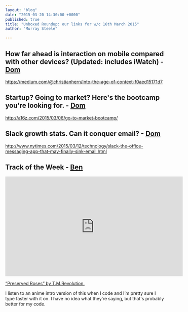 ```yaml
---
layout: "blog"
date: "2015-03-20 14:30:00 +0000"
published: true
title: "Unboxed Roundup: our links for w/c 16th March 2015"
author: "Murray Steele"

---
```


## How far ahead is interaction on mobile compared with other devices? (Updated: includes iWatch) - [Dom](http://www.unboxedconsulting.com/people/dominic-mason)

https://medium.com/@christianhern/into-the-age-of-context-f0aed15171d7

## Startup? Going to market? Here's the bootcamp you're looking for. - [Dom](http://www.unboxedconsulting.com/people/dominic-mason)

http://a16z.com/2015/03/06/go-to-market-bootcamp/

## Slack growth stats. Can it conquer email? - [Dom](http://www.unboxedconsulting.com/people/dominic-mason)

http://www.nytimes.com/2015/03/12/technology/slack-the-office-messaging-app-that-may-finally-sink-email.html

## Track of the Week - [Ben](http://www.unboxedconsulting.com/people/ben-wong)

<iframe width="560" height="315" src="https://www.youtube.com/embed/zynxSanDBzg" frameborder="0" allowfullscreen></iframe>

[“Preserved Roses” by T.M.Revolution.](https://www.youtube.com/watch?v=zynxSanDBzg)

I listen to an anime intro version of this when I code and I’m pretty
sure I type faster with it on. I have no idea what they’re saying, but that's
probably better for my code.
